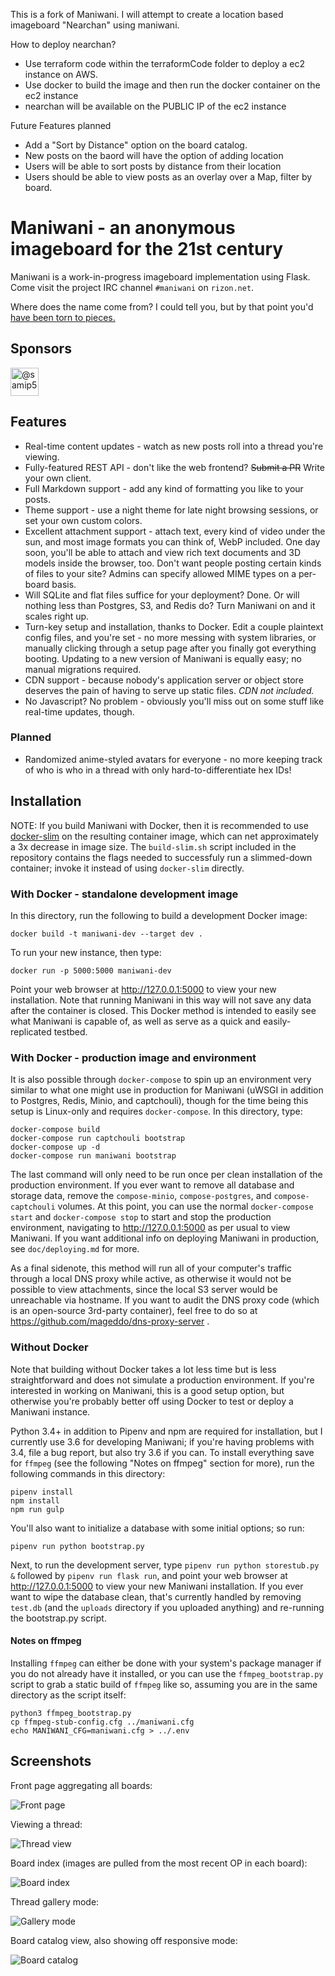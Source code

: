 This is a fork of Maniwani. I will attempt to create a location based imageboard "Nearchan" using maniwani.

How to deploy nearchan?

* Use terraform code within the terraformCode folder to deploy a ec2 instance on AWS.
* Use docker to build the image and then run the docker container on the ec2 instance
* nearchan will be available on the PUBLIC IP of the ec2 instance

Future Features planned
* Add a "Sort by Distance" option on the board catalog.
* New posts on the baord will have the option of adding location
* Users will be able to sort posts by distance from their location
* Users should be able to view posts as an overlay over a Map, filter by board.


Maniwani - an anonymous imageboard for the 21st century
=======================================================

Maniwani is a work-in-progress imageboard implementation using Flask.
Come visit the project IRC channel `#maniwani` on `rizon.net`.

Where does the name come from? I could tell you, but by that point
you'd [have been torn to pieces.](https://wikipedia.org/wiki/Katanagatari)


Sponsors
--------

<a href="https://github.com/samip5"><img src="https://avatars3.githubusercontent.com/u/1703002?s=60&amp;v=4" alt="@samip5" width="45" height="45"></a>


Features
--------

* Real-time content updates - watch as new posts roll into a thread you're viewing.
* Fully-featured REST API - don't like the web frontend? ~~Submit a PR~~ Write your own client.
* Full Markdown support - add any kind of formatting you like to your posts.
* Theme support - use a night theme for late night browsing sessions, or set your own custom colors.
* Excellent attachment support - attach text, every kind of video under the sun, and most image formats
  you can think of, WebP included. One day soon, you'll be able to attach and view rich text documents and
  3D models inside the browser, too. Don't want people posting certain kinds of files to your site? Admins
  can specify allowed MIME types on a per-board basis.
* Will SQLite and flat files suffice for your deployment? Done. Or will nothing less than Postgres, S3,
  and Redis do? Turn Maniwani on and it scales right up.
* Turn-key setup and installation, thanks to Docker. Edit a couple plaintext config files, and
  you're set - no more messing with system libraries, or manually clicking through a setup page after you
  finally got everything booting. Updating to a new version of Maniwani is equally easy; no manual migrations required.
* CDN support - because nobody's application server or object store deserves the pain of having to
  serve up static files. *CDN not included.*
* No Javascript? No problem - obviously you'll miss out on some stuff like real-time updates, though.

### Planned

* Randomized anime-styled avatars for everyone - no more keeping track of who is who in a thread with
  only hard-to-differentiate hex IDs!


Installation
------------

NOTE: If you build Maniwani with Docker, then it is recommended to use [docker-slim](https://github.com/docker-slim/docker-slim)
on the resulting container image, which can net approximately a 3x decrease in image size. The `build-slim.sh` script included
in the repository contains the flags needed to successfuly run a slimmed-down container; invoke it instead of using `docker-slim`
directly.

### With Docker - standalone development image

In this directory, run the following to build a development Docker image:

	docker build -t maniwani-dev --target dev .
	
To run your new instance, then type:

	docker run -p 5000:5000 maniwani-dev
	
Point your web browser at http://127.0.0.1:5000 to view your new installation. Note
that running Maniwani in this way will not save any data after the container is closed.
This Docker method is intended to easily see what Maniwani is capable of, as well as
serve as a quick and easily-replicated testbed.

### With Docker - production image and environment

It is also possible through `docker-compose` to spin up an environment very similar
to what one might use in production for Maniwani (uWSGI in addition to Postgres, Redis,
Minio, and captchouli), though for the time being this setup is Linux-only and
requires `docker-compose`. In this directory, type:

	docker-compose build
	docker-compose run captchouli bootstrap
	docker-compose up -d
	docker-compose run maniwani bootstrap
	
The last command will only need to be run once per clean installation of the production
environment. If you ever want to remove all database and storage data, remove the
`compose-minio`, `compose-postgres`, and `compose-captchouli` volumes. At this point,
you can use the normal `docker-compose start` and `docker-compose stop` to start and stop the production
environment, navigating to http://127.0.0.1:5000 as per usual to view Maniwani. If you
want additional info on deploying Maniwani in production, see `doc/deploying.md` for more.

As a final sidenote, this method will run all of your computer's traffic through
a local DNS proxy while active, as otherwise it would not be possible to view
attachments, since the local S3 server would be unreachable via hostname. If
you want to audit the DNS proxy code (which is an open-source 3rd-party container),
feel free to do so at https://github.com/mageddo/dns-proxy-server .

### Without Docker

Note that building without Docker takes a lot less time but is less straightforward and does
not simulate a production environment. If you're interested in working on Maniwani, this is
a good setup option, but otherwise you're probably better off using Docker to test or deploy
a Maniwani instance.

Python 3.4+ in addition to Pipenv and npm are required for installation, but I currently use 3.6
for developing Maniwani; if you're having problems with 3.4, file a bug report, but also
try 3.6 if you can. To install everything save for `ffmpeg` (see the following "Notes on ffmpeg"
section for more), run the following commands in this directory:

	pipenv install
	npm install
	npm run gulp
	
You'll also want to initialize a database with some initial options; so run:

	pipenv run python bootstrap.py
	
Next, to run the development server, type `pipenv run python storestub.py &` followed by `pipenv run flask run`,
and point your web browser at http://127.0.0.1:5000 to view your new Maniwani installation. If you ever want
to wipe the database clean, that's currently handled by removing `test.db` (and the `uploads` directory if
you uploaded anything) and re-running the bootstrap.py script.

#### Notes on ffmpeg

Installing `ffmpeg` can either be done with your system's package manager if you
do not already have it installed, or you can use the `ffmpeg_bootstrap.py` script
to grab a static build of `ffmpeg` like so, assuming you are in the same directory
as the script itself:

	python3 ffmpeg_bootstrap.py
	cp ffmpeg-stub-config.cfg ../maniwani.cfg
	echo MANIWANI_CFG=maniwani.cfg > ../.env


Screenshots
-----------

Front page aggregating all boards:

![Front page](https://i.imgur.com/qCx2Jn9h.png)

Viewing a thread:

![Thread view](https://i.imgur.com/DT0DCWeh.png)

Board index (images are pulled from the most recent OP in each board):

![Board index](https://i.imgur.com/zmgUG8nh.png)

Thread gallery mode:

![Gallery mode](https://i.imgur.com/sG1fzJbh.png)

Board catalog view, also showing off responsive mode:

![Board catalog](https://i.imgur.com/oskEajch.jpg)







